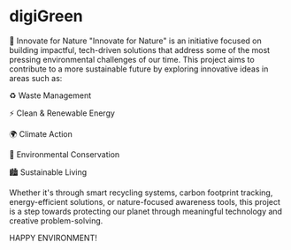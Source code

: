 # digiGreen
🌱 Innovate for Nature
"Innovate for Nature" is an initiative focused on building impactful, tech-driven solutions that address some of the most pressing environmental challenges of our time. This project aims to contribute to a more sustainable future by exploring innovative ideas in areas such as:

♻️ Waste Management

⚡ Clean & Renewable Energy

🌍 Climate Action

🌳 Environmental Conservation

🏙️ Sustainable Living

Whether it's through smart recycling systems, carbon footprint tracking, energy-efficient solutions, or nature-focused awareness tools, this project is a step towards protecting our planet through meaningful technology and creative problem-solving.

HAPPY ENVIRONMENT!